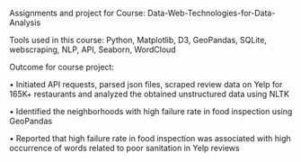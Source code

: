 Assignments and project for Course: Data-Web-Technologies-for-Data-Analysis

Tools used in this course: 
Python, Matplotlib, D3, GeoPandas, SQLite, webscraping, NLP, API, Seaborn, WordCloud

Outcome for course project: 

•	Initiated API requests, parsed json files, scraped review data on Yelp for 165K+ restaurants and analyzed the obtained unstructured data using NLTK 

•	Identified the neighborhoods with high failure rate in food inspection using GeoPandas 

•	Reported that high failure rate in food inspection was associated with high occurrence of words related to poor sanitation in Yelp reviews
